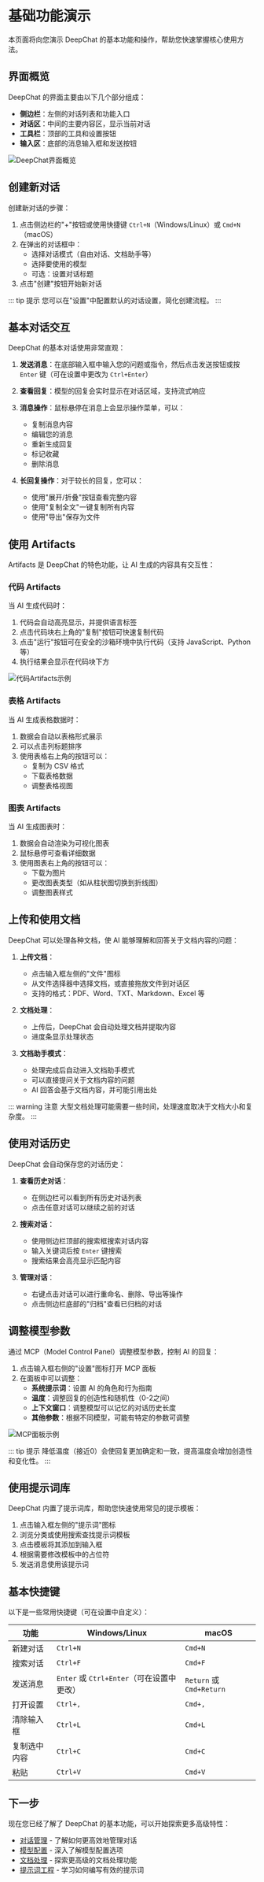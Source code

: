 # 基础功能演示

本页面将向您演示 DeepChat 的基本功能和操作，帮助您快速掌握核心使用方法。

## 界面概览

DeepChat 的界面主要由以下几个部分组成：

- **侧边栏**：左侧的对话列表和功能入口
- **对话区**：中间的主要内容区，显示当前对话
- **工具栏**：顶部的工具和设置按钮
- **输入区**：底部的消息输入框和发送按钮

![DeepChat界面概览](https://deepchat.thinkinai.xyz/chat-screenshot.png)

## 创建新对话

创建新对话的步骤：

1. 点击侧边栏的"+"按钮或使用快捷键 `Ctrl+N`（Windows/Linux）或 `Cmd+N`（macOS）
2. 在弹出的对话框中：
   - 选择对话模式（自由对话、文档助手等）
   - 选择要使用的模型
   - 可选：设置对话标题
3. 点击"创建"按钮开始新对话

::: tip 提示
您可以在"设置"中配置默认的对话设置，简化创建流程。
:::

## 基本对话交互

DeepChat 的基本对话使用非常直观：

1. **发送消息**：在底部输入框中输入您的问题或指令，然后点击发送按钮或按 `Enter` 键（可在设置中更改为 `Ctrl+Enter`）

2. **查看回复**：模型的回复会实时显示在对话区域，支持流式响应

3. **消息操作**：鼠标悬停在消息上会显示操作菜单，可以：
   - 复制消息内容
   - 编辑您的消息
   - 重新生成回复
   - 标记收藏
   - 删除消息

4. **长回复操作**：对于较长的回复，您可以：
   - 使用"展开/折叠"按钮查看完整内容
   - 使用"复制全文"一键复制所有内容
   - 使用"导出"保存为文件

## 使用 Artifacts

Artifacts 是 DeepChat 的特色功能，让 AI 生成的内容具有交互性：

### 代码 Artifacts

当 AI 生成代码时：

1. 代码会自动高亮显示，并提供语言标签
2. 点击代码块右上角的"复制"按钮可快速复制代码
3. 点击"运行"按钮可在安全的沙箱环境中执行代码（支持 JavaScript、Python 等）
4. 执行结果会显示在代码块下方

![代码Artifacts示例](https://deepchat.thinkinai.xyz/chat-screenshot.png)

### 表格 Artifacts

当 AI 生成表格数据时：

1. 数据会自动以表格形式展示
2. 可以点击列标题排序
3. 使用表格右上角的按钮可以：
   - 复制为 CSV 格式
   - 下载表格数据
   - 调整表格视图

### 图表 Artifacts

当 AI 生成图表时：

1. 数据会自动渲染为可视化图表
2. 鼠标悬停可查看详细数据
3. 使用图表右上角的按钮可以：
   - 下载为图片
   - 更改图表类型（如从柱状图切换到折线图）
   - 调整图表样式

## 上传和使用文档

DeepChat 可以处理各种文档，使 AI 能够理解和回答关于文档内容的问题：

1. **上传文档**：
   - 点击输入框左侧的"文件"图标
   - 从文件选择器中选择文档，或直接拖放文件到对话区
   - 支持的格式：PDF、Word、TXT、Markdown、Excel 等

2. **文档处理**：
   - 上传后，DeepChat 会自动处理文档并提取内容
   - 进度条显示处理状态

3. **文档助手模式**：
   - 处理完成后自动进入文档助手模式
   - 可以直接提问关于文档内容的问题
   - AI 回答会基于文档内容，并可能引用出处

::: warning 注意
大型文档处理可能需要一些时间，处理速度取决于文档大小和复杂度。
:::

## 使用对话历史

DeepChat 会自动保存您的对话历史：

1. **查看历史对话**：
   - 在侧边栏可以看到所有历史对话列表
   - 点击任意对话可以继续之前的对话

2. **搜索对话**：
   - 使用侧边栏顶部的搜索框搜索对话内容
   - 输入关键词后按 `Enter` 键搜索
   - 搜索结果会高亮显示匹配内容

3. **管理对话**：
   - 右键点击对话可以进行重命名、删除、导出等操作
   - 点击侧边栏底部的"归档"查看已归档的对话

## 调整模型参数

通过 MCP（Model Control Panel）调整模型参数，控制 AI 的回复：

1. 点击输入框右侧的"设置"图标打开 MCP 面板
2. 在面板中可以调整：
   - **系统提示词**：设置 AI 的角色和行为指南
   - **温度**：调整回复的创造性和随机性（0-2之间）
   - **上下文窗口**：调整模型可以记忆的对话历史长度
   - **其他参数**：根据不同模型，可能有特定的参数可调整

![MCP面板示例](https://deepchat.thinkinai.xyz/chat-screenshot.png)

::: tip 提示
降低温度（接近0）会使回复更加确定和一致，提高温度会增加创造性和变化性。
:::

## 使用提示词库

DeepChat 内置了提示词库，帮助您快速使用常见的提示模板：

1. 点击输入框左侧的"提示词"图标
2. 浏览分类或使用搜索查找提示词模板
3. 点击模板将其添加到输入框
4. 根据需要修改模板中的占位符
5. 发送消息使用该提示词

## 基本快捷键

以下是一些常用快捷键（可在设置中自定义）：

| 功能 | Windows/Linux | macOS |
|------|--------------|-------|
| 新建对话 | `Ctrl+N` | `Cmd+N` |
| 搜索对话 | `Ctrl+F` | `Cmd+F` |
| 发送消息 | `Enter` 或 `Ctrl+Enter`（可在设置中更改） | `Return` 或 `Cmd+Return` |
| 打开设置 | `Ctrl+,` | `Cmd+,` |
| 清除输入框 | `Ctrl+L` | `Cmd+L` |
| 复制选中内容 | `Ctrl+C` | `Cmd+C` |
| 粘贴 | `Ctrl+V` | `Cmd+V` |

## 下一步

现在您已经了解了 DeepChat 的基本功能，可以开始探索更多高级特性：

- [对话管理](../core-features/conversation.md) - 了解如何更高效地管理对话
- [模型配置](../core-features/model-config.md) - 深入了解模型配置选项
- [文档处理](../core-features/document-processing.md) - 探索更高级的文档处理功能
- [提示词工程](../core-features/prompt-engineering.md) - 学习如何编写有效的提示词 